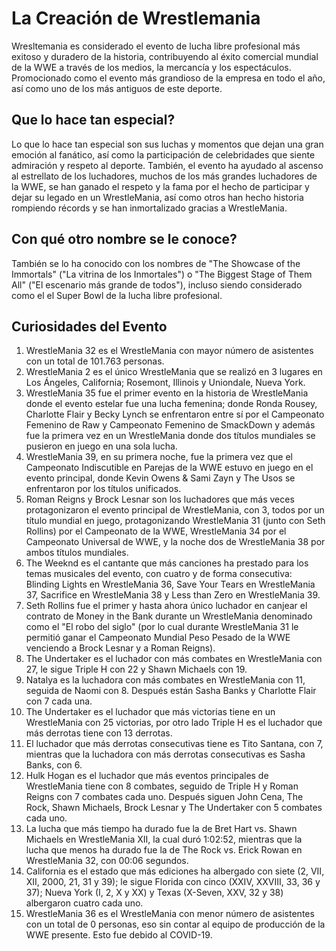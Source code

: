 # La Creación de Wrestlemania

Wresltemania es considerado el evento de lucha libre profesional más exitoso y duradero de la historia, contribuyendo al éxito comercial mundial de la WWE a través de los medios, la mercancía y los espectáculos. Promocionado como el evento más grandioso de la empresa en todo el año, así como uno de los más antiguos de este deporte.

## Que lo hace tan especial?

Lo que lo hace tan especial son sus luchas y momentos que dejan una gran emoción al fanático, así como la participación de celebridades que siente admiración y respeto al deporte. También, el evento ha ayudado al ascenso al estrellato de los luchadores, muchos de los más grandes luchadores de la WWE, se han ganado el respeto y la fama por el hecho de participar y dejar su legado en un WrestleMania, así como otros han hecho historia rompiendo récords y se han inmortalizado gracias a WrestleMania.


## Con qué otro nombre se le conoce?

También se lo ha conocido con los nombres de "The Showcase of the Immortals" ("La vitrina de los Inmortales") o "The Biggest Stage of Them All" ("El escenario más grande de todos"), incluso siendo considerado como el  el Super Bowl de la lucha libre profesional.



## Curiosidades del Evento

1. WrestleMania 32 es el WrestleMania con mayor número de asistentes con un total de 101.763 personas.
2. WrestleMania 2 es el único WrestleMania que se realizó en 3 lugares en Los Ángeles, California; Rosemont, Illinois y Uniondale, Nueva York.
3. WrestleMania 35 fue el primer evento en la historia de WrestleMania donde el evento estelar fue una lucha femenina; donde Ronda Rousey, Charlotte Flair y Becky Lynch se enfrentaron entre sí por el Campeonato Femenino de Raw y Campeonato Femenino de SmackDown y además fue la primera vez en un WrestleMania donde dos títulos mundiales se pusieron en juego en una sola lucha.
4. WrestleMania 39, en su primera noche, fue la primera vez que el Campeonato Indiscutible en Parejas de la WWE estuvo en juego en el evento principal, donde Kevin Owens & Sami Zayn y The Usos se enfrentaron por los títulos unificados.
5. Roman Reigns y Brock Lesnar son los luchadores que más veces protagonizaron el evento principal de WrestleMania, con 3, todos por un título mundial en juego, protagonizando WrestleMania 31 (junto con Seth Rollins) por el Campeonato de la WWE, WrestleMania 34 por el Campeonato Universal de WWE, y la noche dos de WrestleMania 38 por ambos títulos mundiales.
6. The Weeknd es el cantante que más canciones ha prestado para los temas musicales del evento, con cuatro y de forma consecutiva: Blinding Lights en WrestleMania 36, Save Your Tears en WrestleMania 37, Sacrifice en WrestleMania 38 y Less than Zero en WrestleMania 39.
7. Seth Rollins fue el primer y hasta ahora único luchador en canjear el contrato de Money in the Bank durante un WrestleMania denominado como el "El robo del siglo" (por lo cual durante WrestleMania 31 le permitió ganar el Campeonato Mundial Peso Pesado de la WWE venciendo a Brock Lesnar y a Roman Reigns).
8. The Undertaker es el luchador con más combates en WrestleMania con 27, le sigue Triple H con 22 y Shawn Michaels con 19.
9. Natalya es la luchadora con más combates en WrestleMania con 11, seguida de Naomi con 8. Después están Sasha Banks y Charlotte Flair con 7 cada una.
10. The Undertaker es el luchador que más victorias tiene en un WrestleMania con 25 victorias, por otro lado Triple H es el luchador que más derrotas tiene con 13 derrotas.
11. El luchador que más derrotas consecutivas tiene es Tito Santana, con 7, mientras que la luchadora con más derrotas consecutivas es Sasha Banks, con 6.
12.  Hulk Hogan es el luchador que más eventos principales de WrestleMania tiene con 8 combates, seguido de Triple H y Roman Reigns con 7 combates cada uno. Después siguen John Cena, The Rock, Shawn Michaels, Brock Lesnar y The Undertaker con 5 combates cada uno.
13. La lucha que más tiempo ha durado fue la de Bret Hart vs. Shawn Michaels en WrestleMania XII, la cual duró 1:02:52, mientras que la lucha que menos ha durado fue la de The Rock vs. Erick Rowan en WrestleMania 32, con 00:06 segundos.
14. California es el estado que más ediciones ha albergado con siete (2, VII, XII, 2000, 21, 31 y 39); le sigue Florida con cinco (XXIV, XXVIII, 33, 36 y 37); Nueva York (I, 2, X y XX) y Texas (X-Seven, XXV, 32 y 38) albergaron cuatro cada uno.
15. WrestleMania 36 es el WrestleMania con menor número de asistentes con un total de 0 personas, eso sin contar al equipo de producción de la WWE presente. Esto fue debido al COVID-19.


